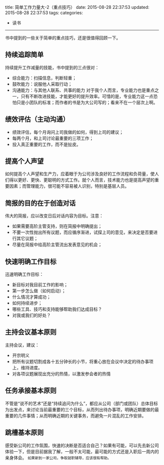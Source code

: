 title: 简单工作力量大-2（重点技巧）
date: 2015-08-28 22:37:53
updated: 2015-08-28 22:37:53
tags:
categories:
- 读书
---
书中提到的一些关于简单的重点技巧，还是很值得回顾一下。

## 持续追踪简单

持续提升工作减量的技能，书中提到的三点很对：
+ 综合能力：扫描信息，判断轻重；
+ 鼓吹能力：说服他人采取行动；
+ 沟通能力：与其他人联系、共事的能力
对于我个人而言，专业能力也是重点之一，只有不断改进技能，才能更好的提升效率。可惜的是，专业能力这一点恐怕只是小团队的标准；而作者的书是为大公司写的；看来不在一个层次上啊。

## 绩效评估（主动沟通）

+ 绩效评估，每个月询问上司我做的如何，得到上司的建议；
+ 每两个月，和上司讨论最重要的三项工作；
+ 投入真正重要的工作，而不是扯皮。

<!-- more -->

## 提高个人声望

如何提高个人声望和生产力，应着眼于为公司涉及良好的工作流程和负荷量，使人们得以更好、更快、更聪明的方式工作。就个人而言，技术能力也是提高声望的重要因素；而管理能力，很可能不容易被人识别，特别是基层人员。

## 简报的目的在于创造对话

伟大的简报，应以改变日后对话内容为目标。注意：
+ 如果需要高阶主管支持，则在简报中明确提出；
+ 不要一次性抛出所有议题，而应循序渐进，试探上司的意见，来决定是否要进行其它议题；
+ 尽量在简报中给高阶主管流出发表意见的机会；

## 快速明确工作目标

迅速明确工作目标：
+ 新目标对我目前工作的影响；
+ 第一步怎么做（如何启动）；
+ 什么情况才算成功；
+ 如何持续进步；
+ 哪些工具、技巧和支持能够帮助我们达成目标？
+ 对我或我们的好处？

## 主持会议基本原则

主持会议，建议：
+ 开宗明义
+ 把所有议题切割成各十五分钟长的小节，将重心放在会议中决定的待办事项上，维持进度。
+ 对各项议题展现出充分的热情，以激发参会者的热情

## 任务承接基本原则

不管是“说不的艺术”还是“持续追问为什么”，都应从公司（部门或团队）总体目标为出发点，来讨论当前最重要的三个目标，从而列出待办事项，明确近期要做的最重要的几件事情；从而明确近期的关键事务，而避免一片混乱的工作安排。

## 跳槽基本原则

感受新公司的工作氛围，快速的决断是否适合自己？如果有可能，可以先去新公司体验一下，但是目前据我了解，一般不太可能，最可能的方式还是入职后一周内的亲身体会。
`如果新到一家公司，争取就职辅导，应该很有帮助。`






